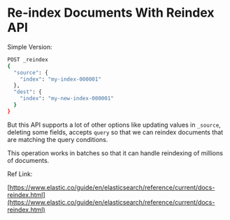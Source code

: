 # Re-index Documents With Reindex API
Simple Version:
```bash
POST _reindex
{
  "source": {
    "index": "my-index-000001"
  },
  "dest": {
    "index": "my-new-index-000001"
  }
}
```

But this API supports a lot of other options like updating values in `_source`, deleting some fields, accepts `query` so that we can reindex documents that are matching the query
conditions.

This operation works in batches so that it can handle reindexing of millions of documents.


Ref Link:

[https://www.elastic.co/guide/en/elasticsearch/reference/current/docs-reindex.html](https://www.elastic.co/guide/en/elasticsearch/reference/current/docs-reindex.html)
